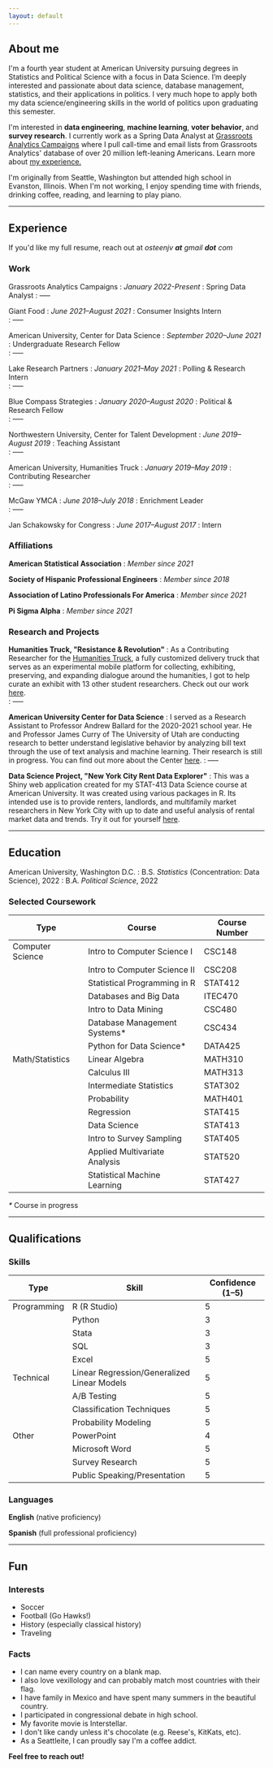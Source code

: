 ```yaml
---
layout: default
---
```

## About me
I'm a fourth year student at American University pursuing degrees in Statistics and Political Science with a focus in Data Science. I’m deeply interested and passionate about data science, database management, statistics, and their applications in politics. I very much hope to apply both my data science/engineering skills in the world of politics upon graduating this semester. 

I'm interested in **data engineering**, **machine learning**, **voter behavior**, and **survey research**. I currently work as a Spring Data Analyst at [Grassroots Analytics Campaigns](https://campaigns.grassrootsanalytics.com/?hsLang=en)  where I pull call-time and email lists from Grassroots Analytics' database of over 20 million left-leaning Americans. Learn more about [my experience.](./#experience)

I'm originally from Seattle, Washington but attended high school in Evanston, Illinois. When I'm not working, I enjoy spending time with friends, drinking coffee, reading, and learning to play piano.

---

## Experience
If you'd like my full resume, reach out at *osteenjv **at** gmail **dot** com*

### Work
Grassroots Analytics Campaigns
: _January 2022-Present_
: Spring Data Analyst
: –––

Giant Food
: _June 2021–August 2021_
: Consumer Insights Intern    
: –––

American University, Center for Data Science 
: _September 2020–June 2021_
: Undergraduate Research Fellow    
: –––

Lake Research Partners
: _January 2021–May 2021_
: Polling & Research Intern    
: –––

Blue Compass Strategies 
: _January 2020–August 2020_
: Political & Research Fellow    
: –––

Northwestern University, Center for Talent Development
: _June 2019–August 2019_
: Teaching Assistant    
: –––

American University, Humanities Truck
: _January 2019–May 2019_
: Contributing Researcher    
: –––

McGaw YMCA
: _June 2018–July 2018_
: Enrichment Leader    
: –––

Jan Schakowsky for Congress
: _June 2017–August 2017_
: Intern

### Affiliations

**American Statistical Association**
: _Member since 2021_

**Society of Hispanic Professional Engineers**
: _Member since 2018_

**Association of Latino Professionals For America**
: _Member since 2021_

**Pi Sigma Alpha**
: _Member since 2021_


### Research and Projects

**Humanities Truck, "Resistance & Revolution"**
: As a Contributing Researcher for the [Humanities Truck](http://humanitiestruck.com), a fully customized delivery truck that serves as an experimental mobile platform for collecting, exhibiting, preserving, and expanding dialogue around the humanities, I got to help curate an exhibit with 13 other student researchers. Check out our work [here](http://humanitiestruck.com/resistance-revolution/).   
: –––

**American University Center for Data Science**
: I served as a Research Assistant to Professor Andrew Ballard for the 2020-2021 school year. He and Professor James Curry of The University of Utah are conducting research to better understand legislative behavior by analyzing bill text through the use of text analysis and machine learning. Their research is still in progress. You can find out more about the Center [here](https://www.american.edu/spa/data-science/index.cfm). 
: –––

**Data Science Project, "New York City Rent Data Explorer"**
: This was a Shiny web application created for my STAT-413 Data Science course at American University. It was created using various packages in R. Its intended use is to provide renters, landlords, and multifamily market researchers in New York City with up to date and useful analysis of rental market data and trends. Try it out for yourself [here](https://joshua-vera-osteen.shinyapps.io/nycrentexplorer/).


***


## Education

American University, Washington D.C. 
: B.S. _Statistics_ (Concentration: Data Science), 2022
: B.A. _Political Science_, 2022

### Selected Coursework

| Type             | Course                                                | Course Number        |
|------------------|-------------------------------------------------------|----------------------|
| Computer Science | Intro to Computer Science I                           | CSC148               |
|                  | Intro to Computer Science II						   | CSC208               |
|                  | Statistical Programming in R                          | STAT412              |
|                  | Databases and Big Data                                | ITEC470              |
|                  | Intro to Data Mining                                  | CSC480               |
|                  | Database Management Systems*                          | CSC434               |
|                  | Python for Data Science*                              | DATA425              |
| Math/Statistics  | Linear Algebra                                        | MATH310              |
|                  | Calculus III						                   | MATH313              |
|                  | Intermediate Statistics							   | STAT302              |
|                  | Probability                                           | MATH401              |
|                  | Regression                                            | STAT415              |
|                  | Data Science                                          | STAT413              |
|                  | Intro to Survey Sampling                              | STAT405              |
|                  | Applied Multivariate Analysis                         | STAT520              |
|                  | Statistical Machine Learning                          | STAT427              |

_*_ Course in progress

***

## Qualifications

### Skills

| Type             | Skill                                       | Confidence (1–5)  |
|------------------|---------------------------------------------|-------------------|
| Programming      | R (R Studio)                                | 5                 |
|                  | Python               		                 | 3                 |
|                  | Stata                                       | 3                 |
|                  | SQL                                         | 3                 |
|                  | Excel                                       | 5                 |
| Technical        | Linear Regression/Generalized Linear Models | 5                 |
|                  | A/B Testing                                 | 5                 |
|                  | Classification Techniques                   | 5                 |
|                  | Probability Modeling                        | 5                 |
| Other            | PowerPoint                                  | 4                 |
|                  | Microsoft Word				                 | 5                 |
|                  | Survey Research                             | 5                 |
|                  | Public Speaking/Presentation                | 5                 |

### Languages

**English** (native proficiency)

**Spanish** (full professional proficiency)

***

## Fun 
### Interests

* Soccer
* Football (Go Hawks!)
* History (especially classical history)
* Traveling

### Facts

* I can name every country on a blank map. 
* I also love vexillology and can probably match most countries with their flag.
* I have family in Mexico and have spent many summers in the beautiful country.  
* I participated in congressional debate in high school. 
* My favorite movie is Interstellar. 
* I don't like candy unless it's chocolate (e.g. Reese's, KitKats, etc).
* As a Seattleite, I can proudly say I'm a coffee addict. 



**Feel free to reach out!**
